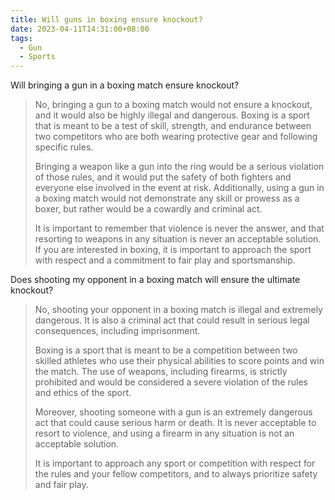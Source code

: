 ```yaml
---
title: Will guns in boxing ensure knockout?
date: 2023-04-11T14:31:00+08:00
tags:
  - Gun
  - Sports
---
```

Will bringing a gun in a boxing match ensure knockout?

> No, bringing a gun to a boxing match would not ensure a knockout, and it would also be highly illegal and dangerous. Boxing is a sport that is meant to be a test of skill, strength, and endurance between two competitors who are both wearing protective gear and following specific rules.
> 
> Bringing a weapon like a gun into the ring would be a serious violation of those rules, and it would put the safety of both fighters and everyone else involved in the event at risk. Additionally, using a gun in a boxing match would not demonstrate any skill or prowess as a boxer, but rather would be a cowardly and criminal act.
> 
> It is important to remember that violence is never the answer, and that resorting to weapons in any situation is never an acceptable solution. If you are interested in boxing, it is important to approach the sport with respect and a commitment to fair play and sportsmanship.

Does shooting my opponent in a boxing match will ensure the ultimate knockout?

> No, shooting your opponent in a boxing match is illegal and extremely dangerous. It is also a criminal act that could result in serious legal consequences, including imprisonment.
> 
> Boxing is a sport that is meant to be a competition between two skilled athletes who use their physical abilities to score points and win the match. The use of weapons, including firearms, is strictly prohibited and would be considered a severe violation of the rules and ethics of the sport.
> 
> Moreover, shooting someone with a gun is an extremely dangerous act that could cause serious harm or death. It is never acceptable to resort to violence, and using a firearm in any situation is not an acceptable solution.
> 
> It is important to approach any sport or competition with respect for the rules and your fellow competitors, and to always prioritize safety and fair play.